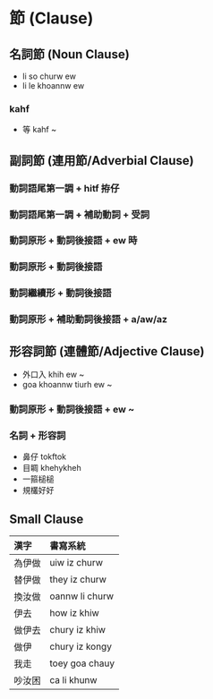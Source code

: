 # 節 (Clause)

## 名詞節 (Noun Clause)

* li so churw ew
* li le khoannw ew

### kahf

* 等 kahf ~


## 副詞節 (連用節/Adverbial Clause)

### 動詞語尾第一調 + hitf 拵仔

### 動詞語尾第一調 + 補助動詞 + 受詞

### 動詞原形 + 動詞後接語 + ew 時

### 動詞原形 + 動詞後接語

### 動詞繼續形 + 動詞後接語

### 動詞原形 + 補助動詞後接語 + a/aw/az


## 形容詞節 (連體節/Adjective Clause)

* 外口入 khih ew ~
* goa khoannw tiurh ew ~

### 動詞原形 + 動詞後接語 + ew ~

### 名詞 + 形容詞

* 鼻仔 tokftok
* 目睭 khehykheh
* 一箍槌槌
* 規欉好好

## Small Clause

| 漢字 | 書寫系統 |
| :--- | :--- |
| 為伊做 | uiw iz churw |
| 替伊做 | they iz churw |
| 換汝做 | oannw li churw |
| 伊去 | how iz khiw |
| 做伊去 | chury iz khiw |
| 做伊 | chury iz kongy |
| 我走 | toey goa chauy |
| 吵汝困 | ca li khunw |
